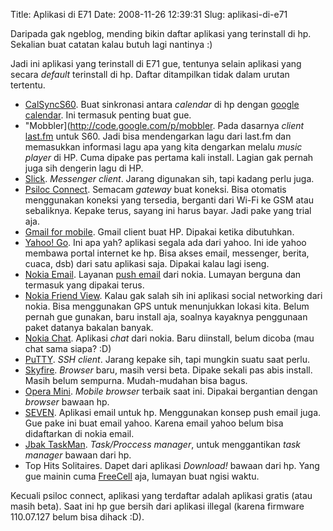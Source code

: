 Title: Aplikasi di E71
Date: 2008-11-26 12:39:31
Slug: aplikasi-di-e71

Daripada gak ngeblog, mending bikin daftar aplikasi yang terinstall di hp. Sekalian buat catatan kalau butuh lagi nantinya :)

Jadi ini aplikasi yang terinstall di E71 gue, tentunya selain aplikasi yang secara _default_ terinstall di hp. Daftar ditampilkan tidak dalam urutan tertentu.

* [CalSyncS60](http://s60addons.com/calsync). Buat sinkronasi antara _calendar_ di hp dengan [google calendar](http://calendar.google.com). Ini termasuk penting buat gue.
* "Mobbler](http://code.google.com/p/mobbler. Pada dasarnya _client_ [last.fm](http://last.fm) untuk S60. Jadi bisa mendengarkan lagu dari last.fm dan memasukkan informasi lagu apa yang kita dengarkan melalu _music player_ di HP. Cuma dipake pas pertama kali install. Lagian gak pernah juga sih dengerin lagu di HP.
* [Slick](http://www.lonelycatgames.com/?app=slick). _Messenger client_. Jarang digunakan sih, tapi kadang perlu juga.
* [Psiloc Connect](http://connect.psiloc.com). Semacam _gateway_ buat koneksi. Bisa otomatis menggunakan koneksi yang tersedia, berganti dari Wi-Fi ke GSM atau sebaliknya. Kepake terus, sayang ini harus bayar. Jadi pake yang trial aja.
* [Gmail for mobile](http://www.google.com/mobile/gmail). Gmail client buat HP. Dipakai ketika dibutuhkan.
* [Yahoo! Go](http://go.yahoo.com). Ini apa yah? aplikasi segala ada dari yahoo. Ini ide yahoo membawa portal internet ke hp. Bisa akses email, messenger, berita, cuaca, dsb) dari satu aplikasi saja. Dipakai kalau lagi iseng.
* [Nokia Email](http://email.nokia.com). Layanan [push email](http://en.wikipedia.org/wiki/Push_e-mail) dari nokia. Lumayan berguna dan termasuk yang dipakai terus.
* [Nokia Friend View](http://friendview.nokia.com). Kalau gak salah sih ini aplikasi social networking dari nokia. Bisa menggunakan GPS untuk menunjukkan lokasi kita. Belum pernah gue gunakan, baru install aja, soalnya kayaknya penggunaan paket datanya bakalan banyak.
* [Nokia Chat](http://www.nokia.com/betalabs/chat). Aplikasi _chat_ dari nokia. Baru diinstall, belum dicoba (mau chat sama siapa? :D)
* [PuTTY](http://s2putty.sourceforge.net). _SSH client_. Jarang kepake sih, tapi mungkin suatu saat perlu.
* [Skyfire](http://skyfire.com). _Browser_ baru, masih versi beta. Dipake sekali pas abis install. Masih belum sempurna. Mudah-mudahan bisa bagus.
* [Opera Mini](http://mini.opera.com). _Mobile browser_ terbaik saat ini. Dipakai bergantian dengan _browser_ bawaan hp.
* [SEVEN](http://seven.com). Aplikasi email untuk hp. Menggunakan konsep push email juga. Gue pake ini buat email yahoo. Karena email yahoo belum bisa didaftarkan di nokia email.
* [Jbak TaskMan](http://jbak.ru/jbaktaskman_en.php). _Task/Proccess manager_, untuk menggantikan _task manager_ bawaan dari hp.
* Top Hits Solitaires. Dapet dari aplikasi _Download!_ bawaan dari hp. Yang gue mainin cuma [FreeCell](http://en.wikipedia.org/wiki/FreeCell) aja, lumayan buat ngisi waktu.

Kecuali psiloc connect, aplikasi yang terdaftar adalah aplikasi gratis (atau masih beta). Saat ini hp gue bersih dari aplikasi illegal (karena firmware 110.07.127 belum bisa dihack :D).